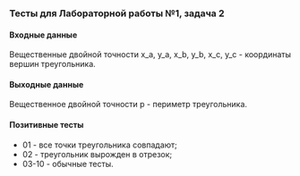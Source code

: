 ### Тесты для Лабораторной работы №1, задача 2

#### Входные данные

Вещественные двойной точности x_a, y_a, x_b, y_b, x_c, y_c - координаты вершин треугольника.

#### Выходные данные

Вещественное двойной точности p - периметр треугольника.

#### Позитивные тесты

- 01 - все точки треугольника совпадают;
- 02 - треугольник вырожден в отрезок;
- 03-10 - обычные тесты.